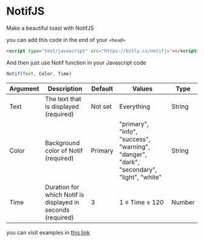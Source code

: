 # NotifJS

Make a beautiful toast with NotifJS

you can add this code in the end of your ```<head>```

```html
<script type="text/javascript" src="https://bitly.cx/notifjs"></script>
```

And then just use Notif function in your Javascript code

```js
Notif(Text, Color, Time)
```

| Argument | Description                                                  | Default | Values                                                                                   | Type   |
|----------|--------------------------------------------------------------|---------|------------------------------------------------------------------------------------------|--------|
| Text     | The text that is displayed (required)                        | Not set | Everything                                                                               | String |
| Color    | Background color of Notif (required)                         | Primary | "primary", "info", "success", "warning", "danger", "dark", "secondary", "light", "white" | String |
| Time     | Duration for which Notif is displayed in seconds (required)  | 3       | 1 ≤ Time ≤ 120                                                                           | Number |

you can visit examples in [this link][def]

[def]: https://gholamhasanehsani.github.io/NotifJS
